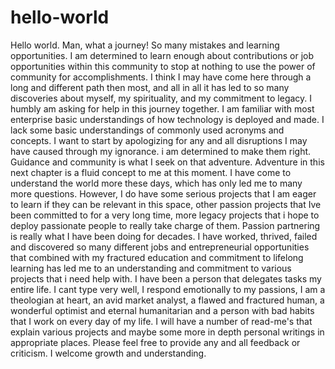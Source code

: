 # hello-world
Hello world. Man, what a journey! So many mistakes and learning opportunities. I am determined to learn enough about contributions or job opportunities within this community to stop at nothing to use the power of community for accomplishments. I think I may have come here through a long and different path then most, and all in all it has led to so many discoveries about myself, my spirituality, and my commitment to legacy. I humbly am asking for help in this journey together. I am familiar with most enterprise basic understandings of how technology is deployed and made. I lack some basic understandings of commonly used acronyms and concepts. I want to start by apologizing for any and all disruptions I may have caused through my ignorance. i am determined to make them right. Guidance and community is what I seek on that adventure.
Adventure in this next chapter is a fluid concept to me at this moment. I have come to understand the world more these days, which has only led me to many more questions. However, I do have some serious projects that I am eager to learn if they can be relevant in this space, other passion projects that Ive been committed to for a very long time, more legacy projects that i hope to deploy passionate people to really take charge of them.
Passion partnering is really what I have been doing for decades. I have worked, thrived, failed and discovered so many different jobs and entrepreneurial opportunities that combined with my fractured education and commitment to lifelong learning has led me to an understanding and commitment to various projects that i need help with. I have been a person that delegates tasks my entire life. I cant type very well, I respond emotionally to my passions, I am a theologian at heart, an avid market analyst, a flawed and fractured human, a wonderful optimist and eternal humanitarian and a person with bad habits that I work on every day of my life. I will have a number of read-me's that explain various projects and maybe some more in depth personal writings in appropriate places. Please feel free to provide any and all feedback or criticism. I welcome growth and understanding.
